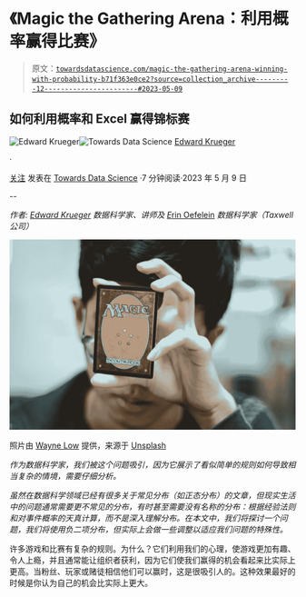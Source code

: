 # 《Magic the Gathering Arena：利用概率赢得比赛》

> 原文：[`towardsdatascience.com/magic-the-gathering-arena-winning-with-probability-b71f363e0ce2?source=collection_archive---------12-----------------------#2023-05-09`](https://towardsdatascience.com/magic-the-gathering-arena-winning-with-probability-b71f363e0ce2?source=collection_archive---------12-----------------------#2023-05-09)

## 如何利用概率和 Excel 赢得锦标赛

[](https://medium.edkruegerdata.com/?source=post_page-----b71f363e0ce2--------------------------------)![Edward Krueger](https://medium.edkruegerdata.com/?source=post_page-----b71f363e0ce2--------------------------------)[](https://towardsdatascience.com/?source=post_page-----b71f363e0ce2--------------------------------)![Towards Data Science](https://towardsdatascience.com/?source=post_page-----b71f363e0ce2--------------------------------) [Edward Krueger](https://medium.edkruegerdata.com/?source=post_page-----b71f363e0ce2--------------------------------)

·

[关注](https://medium.com/m/signin?actionUrl=https%3A%2F%2Fmedium.com%2F_%2Fsubscribe%2Fuser%2F4889b755e348&operation=register&redirect=https%3A%2F%2Ftowardsdatascience.com%2Fmagic-the-gathering-arena-winning-with-probability-b71f363e0ce2&user=Edward+Krueger&userId=4889b755e348&source=post_page-4889b755e348----b71f363e0ce2---------------------post_header-----------) 发表在 [Towards Data Science](https://towardsdatascience.com/?source=post_page-----b71f363e0ce2--------------------------------) ·7 分钟阅读·2023 年 5 月 9 日[](https://medium.com/m/signin?actionUrl=https%3A%2F%2Fmedium.com%2F_%2Fvote%2Ftowards-data-science%2Fb71f363e0ce2&operation=register&redirect=https%3A%2F%2Ftowardsdatascience.com%2Fmagic-the-gathering-arena-winning-with-probability-b71f363e0ce2&user=Edward+Krueger&userId=4889b755e348&source=-----b71f363e0ce2---------------------clap_footer-----------)

--

[](https://medium.com/m/signin?actionUrl=https%3A%2F%2Fmedium.com%2F_%2Fbookmark%2Fp%2Fb71f363e0ce2&operation=register&redirect=https%3A%2F%2Ftowardsdatascience.com%2Fmagic-the-gathering-arena-winning-with-probability-b71f363e0ce2&source=-----b71f363e0ce2---------------------bookmark_footer-----------)

*作者:* [*Edward Krueger*](https://www.linkedin.com/in/edkrueger/) *数据科学家、讲师及* [*E*rin Oefelein](https://www.linkedin.com/in/erin-oefelein-3105a878/) *数据科学家（Taxwell 公司）*

![](img/e57fabdb61669b1b612b262ea8eb8e56.png)

照片由 [Wayne Low](https://unsplash.com/@wayneshin?utm_source=unsplash&utm_medium=referral&utm_content=creditCopyText) 提供，来源于 [Unsplash](https://unsplash.com/photos/OvN4OkhkTLo?utm_source=unsplash&utm_medium=referral&utm_content=creditCopyText)

*作为数据科学家，我们被这个问题吸引，因为它展示了看似简单的规则如何导致相当复杂的情境，需要仔细分析。*

*虽然在数据科学领域已经有很多关于常见分布（如正态分布）的文章，但现实生活中的问题通常需要更不常见的分布，有时甚至需要没有名称的分布：根据经验法则和对事件概率的天真计算，而不是深入理解分布。在本文中，我们将探讨一个问题，我们将使用负二项分布，但实际上会做一些调整以适应我们问题的特殊性。*

许多游戏和比赛有复杂的规则。为什么？它们利用我们的心理，使游戏更加有趣、令人上瘾，并且通常能让组织者获利，因为它们使我们赢得的机会看起来比实际上更高。当粉丝、玩家或赌徒相信他们可以赢时，这是很吸引人的。这种效果最好的时候是你认为自己的机会比实际上更大。
